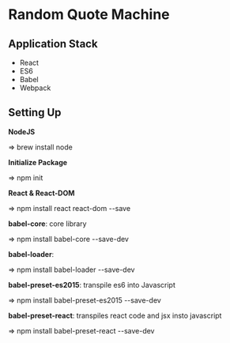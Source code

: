 # Random Quote Machine
## Application Stack
- React
- ES6
- Babel
- Webpack
## Setting Up
**NodeJS**

=> brew install node

**Initialize Package**

=> npm init 

**React & React-DOM**

=> npm install react react-dom --save

**babel-core**: core library

=> npm install babel-core --save-dev

**babel-loader**: 

=> npm install babel-loader --save-dev

**babel-preset-es2015**: transpile es6 into Javascript

=> npm install babel-preset-es2015 --save-dev

**babel-preset-react**: transpiles react code and jsx insto javascript

=> npm install babel-preset-react --save-dev


